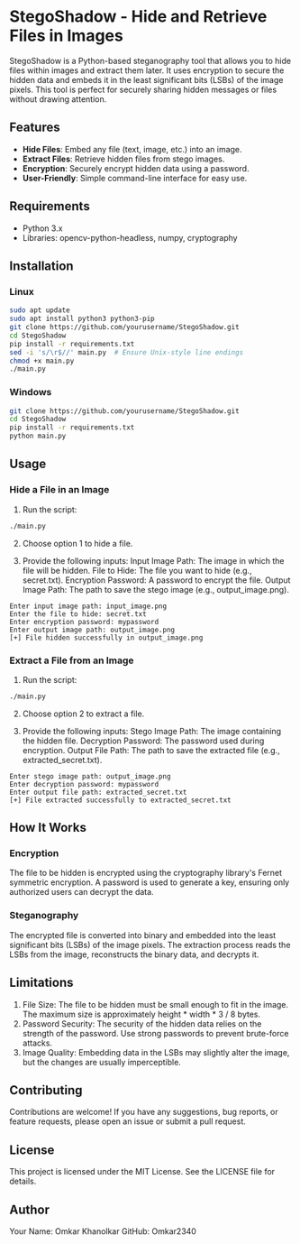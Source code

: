 # StegoShadow - Hide and Retrieve Files in Images

StegoShadow is a Python-based steganography tool that allows you to hide files within images and extract them later. It uses encryption to secure the hidden data and embeds it in the least significant bits (LSBs) of the image pixels. This tool is perfect for securely sharing hidden messages or files without drawing attention.

## Features
- **Hide Files**: Embed any file (text, image, etc.) into an image.
- **Extract Files**: Retrieve hidden files from stego images.
- **Encryption**: Securely encrypt hidden data using a password.
- **User-Friendly**: Simple command-line interface for easy use.

## Requirements
- Python 3.x
- Libraries: opencv-python-headless, numpy, cryptography

## Installation
### Linux
```bash
sudo apt update
sudo apt install python3 python3-pip
git clone https://github.com/yourusername/StegoShadow.git
cd StegoShadow
pip install -r requirements.txt
sed -i 's/\r$//' main.py  # Ensure Unix-style line endings
chmod +x main.py
./main.py
```

### Windows
```bash
git clone https://github.com/yourusername/StegoShadow.git
cd StegoShadow
pip install -r requirements.txt
python main.py
```
## Usage

### Hide a File in an Image
1. Run the script:
```bash
./main.py
```
2. Choose option 1 to hide a file.

3. Provide the following inputs:
Input Image Path: The image in which the file will be hidden.
File to Hide: The file you want to hide (e.g., secret.txt).
Encryption Password: A password to encrypt the file.
Output Image Path: The path to save the stego image (e.g., output_image.png).

```Example
Enter input image path: input_image.png
Enter the file to hide: secret.txt
Enter encryption password: mypassword
Enter output image path: output_image.png
[+] File hidden successfully in output_image.png
```
### Extract a File from an Image
1. Run the script:
```bash
./main.py
```
2. Choose option 2 to extract a file.

3. Provide the following inputs:
Stego Image Path: The image containing the hidden file.
Decryption Password: The password used during encryption.
Output File Path: The path to save the extracted file (e.g., extracted_secret.txt).

```Example
Enter stego image path: output_image.png
Enter decryption password: mypassword
Enter output file path: extracted_secret.txt
[+] File extracted successfully to extracted_secret.txt
```

## How It Works
### Encryption
The file to be hidden is encrypted using the cryptography library's Fernet symmetric encryption. A password is used to generate a key, ensuring only authorized users can decrypt the data.

### Steganography
The encrypted file is converted into binary and embedded into the least significant bits (LSBs) of the image pixels. The extraction process reads the LSBs from the image, reconstructs the binary data, and decrypts it.

## Limitations
1. File Size: The file to be hidden must be small enough to fit in the image. The maximum size is approximately height * width * 3 / 8 bytes.
2. Password Security: The security of the hidden data relies on the strength of the password. Use strong passwords to prevent brute-force attacks.
3. Image Quality: Embedding data in the LSBs may slightly alter the image, but the changes are usually imperceptible.

## Contributing
Contributions are welcome! If you have any suggestions, bug reports, or feature requests, please open an issue or submit a pull request.

## License
This project is licensed under the MIT License. See the LICENSE file for details.

## Author
Your Name: Omkar Khanolkar
GitHub: Omkar2340
